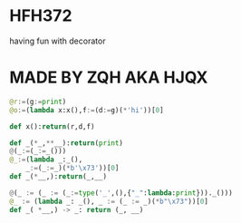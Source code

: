 # HFH372
having fun with decorator
# MADE BY ZQH AKA HJQX

```py
@r:=(g:=print)
@o:=(lambda x:x(),f:=(d:=g)(*'hi'))[0]

def x():return(r,d,f)
```

```py
def _(*_,**__):return(print)
@(_:=(_:=_()))
@_:=(lambda _:_(),
    _:=(_:=_)(*b'\x73'))[0]
def _(*__,):return(_,__)
```

```py
@(_ := (_ := (_:=type('_',(),{"_":lambda:print}))._()))
@_ := (lambda _: _(), _ := (_ := _)(*b"\x73"))[0]
def _( *__,) -> _: return (_, __)
```
